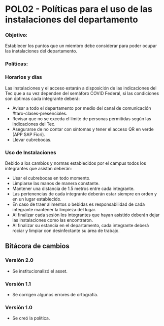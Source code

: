 # POL02 - Políticas para el uso de las instalaciones del departamento

### Objetivo:

<p>Establecer los puntos que un miembro debe considerar para poder ocupar las instalaciones del departamento.</p>

### Políticas:

### Horarios y días

<p>Las instalaciones y el acceso estarán a disposición de las indicaciones del Tec que a su vez dependen del semáforo COVID Federal, si las condiciones son óptimas cada integrante deberá: </p>
<ul>
<li>Avisar a todo el departamento por medio del canal de comunicación #taro-clases-presenciales.</li>
<li>Revisar que no se exceda el límite de personas permitidas según las indicaciones del Tec.</li>
<li>Asegurarse de no contar con síntomas y tener el acceso QR en verde (APP SAP Fiori). </li>
<li>Llevar cubrebocas.</li>
</ul>

### Uso de Instalaciones

<p>Debido a los cambios y normas establecidos por el campus todos los integrantes que asistan deberán:</p>
<ul>
<li>Usar el cubrebocas en todo momento.</li>
<li>Limpiarse las manos de manera constante.</li>
<li>Mantener una distancia de 1.5 metros entre cada integrante.</li>
<li>Las pertenencias de cada integrante deberán estar siempre en orden y en un lugar establecido.</li>
<li>En caso de traer alimentos o bebidas es responsabilidad de cada integrante mantener la limpieza del lugar.</li>
<li>Al finalizar cada sesión los integrantes que hayan asistido deberán dejar las instalaciones como las encontraron.</li>
<li>Al finalizar su estancia en el departamento, cada integrante deberá rociar y limpiar con desinfectante su área de trabajo.</li>
</ul>

## Bitácora de cambios

### Versión 2.0

- Se institucionalizó el asset.

### Versión 1.1

- Se corrigen algunos errores de ortografía.

### Versión 1.0

- Se creó la política.
